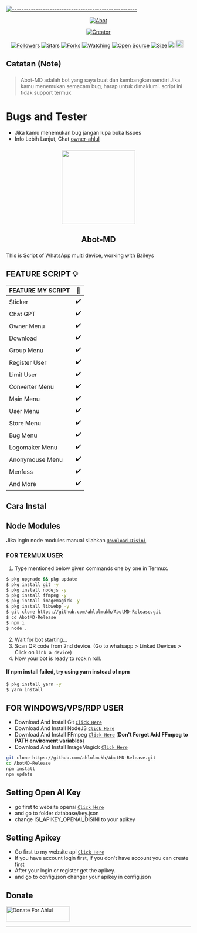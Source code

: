 [![-----------------------------------------------------](https://raw.githubusercontent.com/andreasbm/readme/master/assets/lines/colored.png)](#table-of-contents)
</p>
<p align="center">
<a href="#"><img title="Abot" src="https://img.shields.io/badge/Ahlul-B0TZ-green?colorA=%23ff0000&colorB=%23017e40&style=for-the-badge"></a>
</p>
<p align="center">
<a href="https://github.com/ahlulmukh/Abot-MD"><img title="Creator" src="https://img.shields.io/badge/Author-Ahlul-red.svg?style=for-the-badge&logo=github"></a>
</p>
<p align="center">
<a href="https://github.com/ahlulmukh/followers"><img title="Followers" src="https://img.shields.io/github/followers/ahlulmukh ?color=red&style=flat-square"></a>
<a href="https://github.com/ahlulmukh/Abot-MD/stargazers/"><img title="Stars" src="https://img.shields.io/github/stars/ahlulmukh/Abot-MD?color=blue&style=flat-square"></a>
<a href="https://github.com/ahlulmukh/Abot-MD/network/members"><img title="Forks" src="https://img.shields.io/github/forks/ahlulmukh/Abot-MD?color=red&style=flat-square"></a>
<a href="https://github.com/ahlulmukh/Abot-MD/watchers"><img title="Watching" src="https://img.shields.io/github/watchers/ahlulmukh/Abot-MD?label=Watchers&color=blue&style=flat-square"></a>
<a href="https://github.com/ahlulmukh/Abot-MD/"><img title="Open Source" src="https://badges.frapsoft.com/os/v2/open-source.svg?v=103"></a>
<a href="https://github.com/ahlulmukh/Abot-MD/"><img title="Size" src="https://img.shields.io/github/repo-size/ahlulmukh/Abot-MD?style=flat-square&color=green"></a>
<a href="https://hits.seeyoufarm.com"><img src="https://hits.seeyoufarm.com/api/count/incr/badge.svg?url=https%3A%2F%2Fgithub.com%2Fahlulmukh%2FAbot-MD&count_bg=%2379C83D&title_bg=%23555555&icon=probot.svg&icon_color=%2300FF6D&title=hits&edge_flat=false"/></a>
<a href="https://github.com/ahlulmukh/Abot-MD/graphs/commit-activity"><img height="20" src="https://img.shields.io/badge/Maintained%3F-no-green.svg"></a>&nbsp;&nbsp;
</p>

<h2 align="left">Catatan (Note)</h2>

###

> Abot-MD adalah bot yang saya buat dan kembangkan sendiri
> Jika kamu menemukan semacam bug, harap untuk dimaklumi.
> script ini tidak support termux

# Bugs and Tester

* Jika kamu menemukan bug jangan lupa buka Issues
* Info Lebih Lanjut, Chat [owner-ahlul](https://wa.me/628126915328)

###

<div align="center">
  <img height="200" src="https://i.pinimg.com/564x/03/33/23/033323221f22eaa931980054c5e4b317.jpg"  />
</div>

###

<h2 align="center">Abot-MD</h2>

###

<p align="left">This is Script of WhatsApp multi device, working with Baileys</p>

###

## FEATURE SCRIPT 💡

| FEATURE MY SCRIPT | 🌱  |
| ----------------- | --- |
| Sticker           | ✔️  |
| Chat GPT          | ✔️  |
| Owner Menu        | ✔️  |
| Download          | ✔️  |
| Group Menu        | ✔️  |
| Register User     | ✔️  |
| Limit User        | ✔️  |
| Converter Menu    | ✔️  |
| Main Menu         | ✔️  |
| User Menu         | ✔️  |
| Store Menu        | ✔️  |
| Bug Menu          | ✔️  |
| Logomaker Menu    | ✔️  |
| Anonymouse Menu   | ✔️  |
| Menfess           | ✔️  |
| And More          | ✔️  |

## Cara Instal

## Node Modules

Jika ingin node modules manual silahkan
[`Download Disini`](https://drive.google.com/file/d/1jHyziX3707Dxdjzv7Rpt3RLsJED3S9Wo/view?usp=share_link)

### FOR TERMUX USER

1. Type mentioned below given commands one by one in Termux.

```sh
$ pkg upgrade && pkg update
$ pkg install git -y
$ pkg install nodejs -y
$ pkg install ffmpeg -y
$ pkg install imagemagick -y
$ pkg install libwebp -y
$ git clone https://github.com/ahlulmukh/AbotMD-Release.git
$ cd AbotMD-Release
$ npm i
$ node .
```

2. Wait for bot starting...
3. Scan QR code from 2nd device. (Go to whatsapp > Linked Devices > Click on `link a device`)
4. Now your bot is ready to rock n roll.

#### If npm install failed, try using yarn instead of npm

```sh
$ pkg install yarn -y
$ yarn install
```

## FOR WINDOWS/VPS/RDP USER

- Download And Install Git [`Click Here`](https://git-scm.com/downloads)
- Download And Install NodeJS [`Click Here`](https://nodejs.org/en/download)
- Download And Install FFmpeg [`Click Here`](https://ffmpeg.org/download.html) (**Don't Forget Add FFmpeg to PATH enviroment variables**)
- Download And Install ImageMagick [`Click Here`](https://imagemagick.org/script/download.php)

```bash
git clone https://github.com/ahlulmukh/AbotMD-Release.git
cd AbotMD-Release
npm install
npm update
```

## Setting Open AI Key

- go first to website openai [`Click Here`](https://openai.com/blog/openai-api)
- and go to folder database/key.json
- change ISI_APIKEY_OPENAI_DISINI to your apikey

## Setting Apikey

- Go first to my website api [`Click Here`](https://api.aldev.my.id)
- If you have account login first, if you don't have account you can create first
- After your login or register get the apikey.
- and go to config.json changer your apikey in config.json

## Donate

<a href="https://saweria.co/ahlulmukh" target="_blank"><img src="https://user-images.githubusercontent.com/26188697/180601310-e82c63e4-412b-4c36-b7b5-7ba713c80380.png" alt="Donate For Ahlul" height="41" width="174"></a>

---
